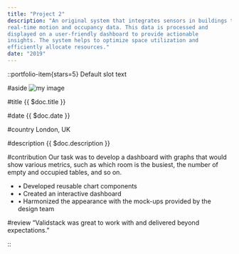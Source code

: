 ```yaml
---
title: "Project 2"
description: "An original system that integrates sensors in buildings to collect
real-time motion and occupancy data. This data is processed and
displayed on a user-friendly dashboard to provide actionable
insights. The system helps to optimize space utilization and
efficiently allocate resources."
date: "2019"
---
```


::portfolio-item{stars=5}
Default slot text

#aside
![my image](/img/projects/project2.jpg)

#title
{{ $doc.title }}

#date
{{ $doc.date }}

#country
London, UK

#description
{{ $doc.description }}

#contribution
Our task was to develop a dashboard with graphs that would show
various metrics, such as which room is the busiest, the number of
empty and occupied tables, and so on.
- • Developed reusable chart components
- • Created an interactive dashboard
- • Harmonized the appearance with the mock-ups
provided by the design team

#review
“Validstack was great to work with
and delivered beyond expectations.”

::